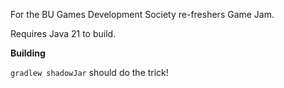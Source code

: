 For the BU Games Development Society re-freshers Game Jam.

Requires Java 21 to build.

**Building**

`gradlew shadowJar` should do the trick!
